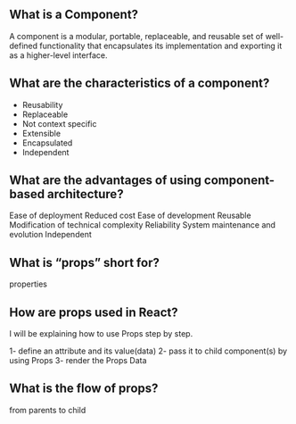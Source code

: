 ## What is a Component?
A component is a modular, portable, replaceable,
and reusable set of well-defined functionality that encapsulates its implementation and exporting it
 as a higher-level interface.

## What are the characteristics of a component?
- Reusability 
- Replaceable 
- Not context specific
- Extensible 
- Encapsulated 
- Independent 

## What are the advantages of using component-based architecture?

Ease of deployment
Reduced cost
Ease of development
Reusable 
Modification of technical complexity
Reliability 
System maintenance and evolution
Independent 


## What is “props” short for?
properties 


## How are props used in React?

I will be explaining how to use Props step by step.

1- define an attribute and its value(data)
2- pass it to child component(s) by using Props
3- render the Props Data


## What is the flow of props?

from parents to child
